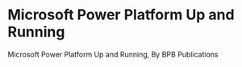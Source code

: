 # Microsoft Power Platform Up and Running
 Microsoft Power Platform Up and Running, By BPB Publications
